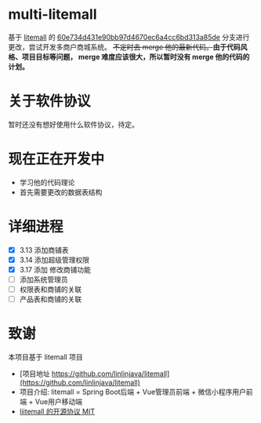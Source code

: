 # multi-litemall

基于 [litemall](https://github.com/linlinjava/litemall) 的 [60e734d431e90bb97d4670ec6a4cc6bd313a85de](https://github.com/linlinjava/litemall/commit/60e734d431e90bb97d4670ec6a4cc6bd313a85de) 分支进行更改，尝试开发多商户商城系统。
~~不定时去 merge 他的最新代码。~~**由于代码风格、项目目标等问题， merge 难度应该很大，所以暂时没有 merge 他的代码的计划。** 

# 关于软件协议

暂时还没有想好使用什么软件协议，待定。
 
# 现在正在开发中

* 学习他的代码理论
* 首先需要更改的数据表结构

# 详细进程

- [x] 3.13 添加商铺表
- [x] 3.14 添加超级管理权限
- [x] 3.17 添加 修改商铺功能
- [ ] 添加系统管理员
- [ ] 权限表和商铺的关联
- [ ] 产品表和商铺的关联

# 致谢

本项目基于 litemall 项目

* [项目地址 https://github.com/linlinjava/litemall](https://github.com/linlinjava/litemall)
* 项目介绍: litemall = Spring Boot后端 + Vue管理员前端 + 微信小程序用户前端 + Vue用户移动端
* [liitemall 的开源协议 MIT](https://github.com/linlinjava/litemall/blob/master/LICENSE)
